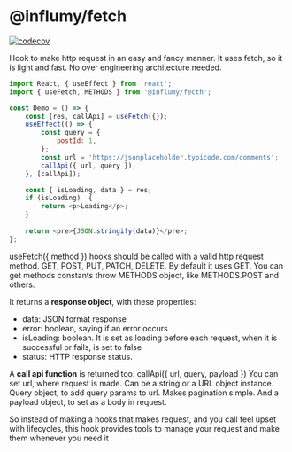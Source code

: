 # @influmy/fetch
[![codecov](https://codecov.io/gh/francisco-alejandro/influmy-fetch/branch/master/graph/badge.svg)](https://codecov.io/gh/francisco-alejandro/influmy-fetch)

Hook to make http request in an easy and fancy manner. It uses fetch, so it is light and fast. No over engineering architecture needed. 

```javascript
import React, { useEffect } from 'react';
import { useFetch, METHODS } from '@influmy/fecth';

const Demo = () => {
	const [res, callApi] = useFetch({});
	useEffect(() => {
		const query = {
			postId: 1,
		};
		const url = 'https://jsonplaceholder.typicode.com/comments';
		callApi({ url, query });
	}, [callApi]);

	const { isLoading, data } = res;
	if (isLoading)  {
		return <p>Loading</p>;
	}
	
	return <pre>{JSON.stringify(data)}</pre>;
};
```

useFetch({ method }) hooks should be called with a valid http request method. GET, POST, PUT, PATCH, DELETE. By default it uses GET. You can get methods constants throw METHODS object, like METHODS.POST and others.

It returns a **response object**, with these properties:

 - data: JSON format response
 - error: boolean, saying if an error occurs
 - isLoading: boolean. It is set as loading before each request, when it is successful or fails, is set to false
 - status: HTTP response status.

A **call api function** is returned too. 
callApi({ url, query, payload })
You can set url, where request is made. Can be a string or a URL object instance. Query object, to add query params to url. Makes pagination simple. And a payload object, to set as a body in request.

So instead of making a hooks that makes request, and you call feel upset with lifecycles, this hook provides tools to manage your request and make them whenever you need it
